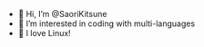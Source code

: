 - 👋 Hi, I’m @SaoriKitsune
- 👀 I’m interested in coding with multi-languages
- 🐧 I love Linux!

<!---
Devvilas/Devvilas is a ✨ special ✨ repository because its `README.md` (this file) appears on your GitHub profile.
You can click the Preview link to take a look at your changes.
--->
